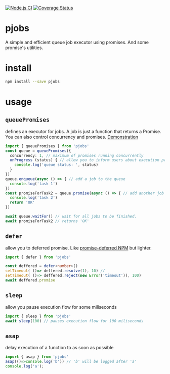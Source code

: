 [![Node.js CI](https://github.com/teintinu/pjobs/actions/workflows/test.yml/badge.svg)](https://github.com/teintinu/pjobs/actions/workflows/test.yml)
[![Coverage Status](https://coveralls.io/repos/github/teintinu/pjobs/badge.svg?branch=main)](https://coveralls.io/github/teintinu/pjobs?branch=main)

# pjobs
A simple and efficient queue job executor using promises. And some promise's utilities.

# install

```bash
npm install --save pjobs
```

# usage

## `queuePromises` 
defines an executor for jobs. A job is just a function that returns a Promise. You can also control concurrency and promises. [Demonstration](https://codesandbox.io/s/queuepromises-demo-iptow)
```typescript
import { queuePromises } from 'pjobs'
const queue = queuePromises({ 
  concurrency: 1, // maximum of promises running concurrently
  onProgress (status) { // allow you to inform users about execution progress
    console.log('queue status: ', status)
  }
})
queue.enqueue(async () => { // add a job to the queue
  console.log('task 1')
})
const promiseForTask2 = queue.promise(async () => { // add another job but returns a promise to this
  console.log('task 2')
  return 'OK'
})

await queue.waitFor() // wait for all jobs to be finished.
await promiseForTask2 // returns 'OK'
```

## `defer` 
allow you to deferred promise. Like [promise-deferred NPM](https://www.npmjs.com/package/promise-deferred) but lighter.

```typescript
import { defer } from 'pjobs'

const deffered = defer<number>()
setTimeout( ()=> deffered.resolve(1), 10) // 
setTimeout( ()=> deffered.reject(new Error('timeout')), 100)
await deffered.promise
```

## `sleep` 
allow you pause execution flow for some miliseconds

```typescript
import { sleep } from 'pjobs'
await sleep(100) // pauses execution flow for 100 miliseconds
```
## `asap` 
delay execution of a function to as soon as possible

```typescript
import { asap } from 'pjobs'
asap(()=>console.log('b')) // 'b' will be logged after 'a'
console.log('a');
```